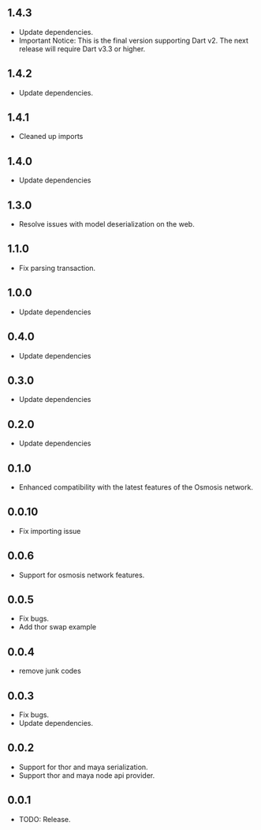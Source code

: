 ## 1.4.3

- Update dependencies.
- Important Notice: This is the final version supporting Dart v2. The next release will require Dart v3.3 or higher.

## 1.4.2

- Update dependencies.

## 1.4.1

- Cleaned up imports

## 1.4.0

- Update dependencies

## 1.3.0

- Resolve issues with model deserialization on the web.

## 1.1.0

- Fix parsing transaction.

## 1.0.0

- Update dependencies

## 0.4.0

- Update dependencies

## 0.3.0

- Update dependencies

## 0.2.0

- Update dependencies

## 0.1.0

- Enhanced compatibility with the latest features of the Osmosis network.

## 0.0.10

- Fix importing issue

## 0.0.6

- Support for osmosis network features.

## 0.0.5

- Fix bugs.
- Add thor swap example

## 0.0.4

- remove junk codes

## 0.0.3

- Fix bugs.
- Update dependencies.

## 0.0.2

- Support for thor and maya serialization.
- Support thor and maya node api provider.

## 0.0.1

- TODO: Release.
